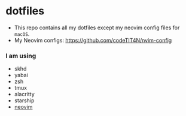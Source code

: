 # dotfiles

- This repo contains all my dotfiles except my neovim config files for `macOS`.
- My Neovim configs: https://github.com/codeTIT4N/nvim-config

### I am using

- skhd
- yabai
- zsh
- tmux
- alacritty
- starship
- [neovim](https://github.com/codeTIT4N/nvim-config)

